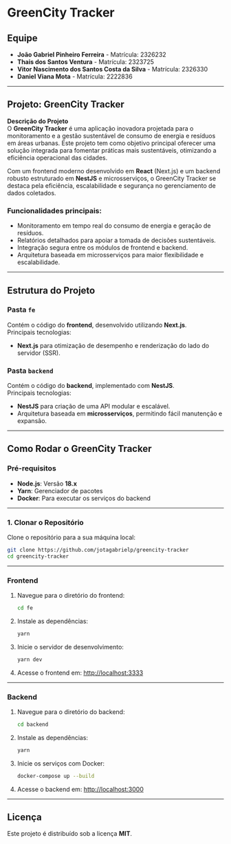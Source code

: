 # GreenCity Tracker

## Equipe

- **João Gabriel Pinheiro Ferreira** - Matrícula: 2326232  
- **Thais dos Santos Ventura** - Matrícula: 2323725  
- **Vitor Nascimento dos Santos Costa da Silva** - Matrícula: 2326330  
- **Daniel Viana Mota** - Matrícula: 2222836  

---

## Projeto: GreenCity Tracker

**Descrição do Projeto**  
O **GreenCity Tracker** é uma aplicação inovadora projetada para o monitoramento e a gestão sustentável de consumo de energia e resíduos em áreas urbanas. Este projeto tem como objetivo principal oferecer uma solução integrada para fomentar práticas mais sustentáveis, otimizando a eficiência operacional das cidades.

Com um frontend moderno desenvolvido em **React** (Next.js) e um backend robusto estruturado em **NestJS** e microsserviços, o GreenCity Tracker se destaca pela eficiência, escalabilidade e segurança no gerenciamento de dados coletados.

### Funcionalidades principais:
- Monitoramento em tempo real do consumo de energia e geração de resíduos.
- Relatórios detalhados para apoiar a tomada de decisões sustentáveis.
- Integração segura entre os módulos de frontend e backend.
- Arquitetura baseada em microsserviços para maior flexibilidade e escalabilidade.

---

## Estrutura do Projeto

### **Pasta `fe`**  
Contém o código do **frontend**, desenvolvido utilizando **Next.js**.  
Principais tecnologias:
- **Next.js** para otimização de desempenho e renderização do lado do servidor (SSR).  

### **Pasta `backend`**  
Contém o código do **backend**, implementado com **NestJS**.  
Principais tecnologias:
- **NestJS** para criação de uma API modular e escalável.
- Arquitetura baseada em **microsserviços**, permitindo fácil manutenção e expansão.

---

## Como Rodar o GreenCity Tracker

### Pré-requisitos
- **Node.js**: Versão **18.x**  
- **Yarn**: Gerenciador de pacotes  
- **Docker**: Para executar os serviços do backend  

---

### 1. Clonar o Repositório
Clone o repositório para a sua máquina local:
```bash
git clone https://github.com/jotagabrielp/greencity-tracker
cd greencity-tracker
```

---

### Frontend

1. Navegue para o diretório do frontend:
   ```bash
   cd fe
   ```

2. Instale as dependências:
   ```bash
   yarn
   ```

3. Inicie o servidor de desenvolvimento:
   ```bash
   yarn dev
   ```

4. Acesse o frontend em: [http://localhost:3333](http://localhost:3333)  

---

### Backend

1. Navegue para o diretório do backend:
   ```bash
   cd backend
   ```

2. Instale as dependências:
   ```bash
   yarn
   ```

3. Inicie os serviços com Docker:
   ```bash
   docker-compose up --build
   ```

4. Acesse o backend em: [http://localhost:3000](http://localhost:3000)  

---

## Licença

Este projeto é distribuído sob a licença **MIT**.